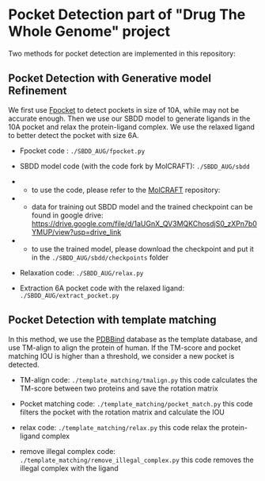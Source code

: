 # Pocket Detection part of "Drug The Whole Genome" project

Two methods for pocket detection are implemented in this repository:

## Pocket Detection with Generative model Refinement

We first use [Fpocket](http://fpocket.sourceforge.net/) to detect pockets in size of 10A, while may not be accurate enough. Then we use our SBDD model to generate ligands in the 10A pocket and relax the protein-ligand complex. We use the relaxed ligand to better detect the pocket with size 6A.

- Fpocket code : `./SBDD_AUG/fpocket.py`

- SBDD model code (with the code fork by MolCRAFT): `./SBDD_AUG/sbdd`

- - to use the code, please refer to the [MolCRAFT](https://github.com/AlgoMole/MolCRAFT?tab=readme-ov-file) repository:

- - data for training out SBDD model and the trained checkpoint can be found in google drive: https://drive.google.com/file/d/1aUGnX_QV3MQKChosdjS0_zXPn7b0YMUP/view?usp=drive_link

- - to use the trained model, please download the checkpoint and put it in the `./SBDD_AUG/sbdd/checkpoints` folder

- Relaxation code: `./SBDD_AUG/relax.py`

- Extraction 6A pocket code with the relaxed ligand: `./SBDD_AUG/extract_pocket.py`

## Pocket Detection with template matching

In this method, we use the [PDBBind](http://www.pdbbind.org.cn/) database as the template database, and use TM-align to align the protein of human. If the TM-score and pocket matching IOU is higher than a threshold, we consider a new pocket is detected.

- TM-align code: `./template_matching/tmalign.py` this code calculates the TM-score between two proteins and save the rotation matrix

- Pocket matching code: `./template_matching/pocket_match.py` this code filters the pocket with the rotation matrix and calculate the IOU

- relax code: `./template_matching/relax.py` this code relax the protein-ligand complex

- remove illegal complex code: `./template_matching/remove_illegal_complex.py` this code removes the illegal complex with the ligand